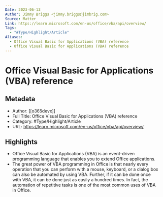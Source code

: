 ```yaml
---
Date: 2023-06-13
Author: Jimmy Briggs <jimmy.briggs@jimbrig.com>
Source: Matter
Link: https://learn.microsoft.com/en-us/office/vba/api/overview/
Tags:
  - "#Type/Highlight/Article"
Aliases:
  - Office Visual Basic for Applications (VBA) reference
  - Office Visual Basic for Applications (VBA) reference
---
```

# Office Visual Basic for Applications (VBA) reference

## Metadata
- Author: [[o365devx]]
- Full Title: Office Visual Basic for Applications (VBA) reference
- Category: #Type/Highlight/Article
- URL: https://learn.microsoft.com/en-us/office/vba/api/overview/

## Highlights
- Office Visual Basic for Applications (VBA) is an event-driven programming language that enables you to extend Office applications.
- The great power of VBA programming in Office is that nearly every operation that you can perform with a mouse, keyboard, or a dialog box can also be automated by using VBA. Further, if it can be done once with VBA, it can be done just as easily a hundred times. In fact, the automation of repetitive tasks is one of the most common uses of VBA in Office.
